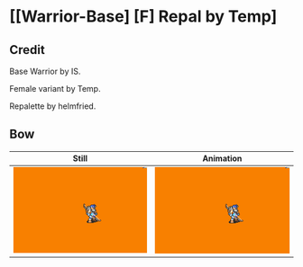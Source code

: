 # [\[Warrior-Base\] \[F\] Repal by Temp]

## Credit

Base Warrior by IS.

Female variant by Temp.

Repalette by helmfried.
	
## Bow

| Still | Animation |
| :---: | :-------: |
| ![Bow still](./Bow_000.png) | ![Bow animation](./Bow.gif) |
